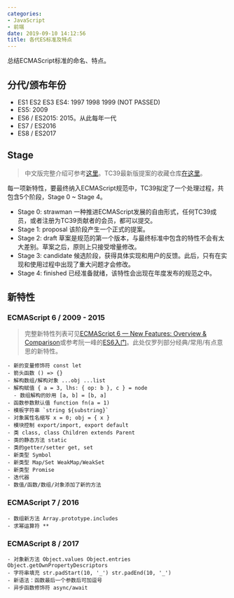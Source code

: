 ```yaml
---
categories:
- JavaScript
- 前端
date: 2019-09-10 14:12:56
title: 各代ES标准及特点
---
```


总结ECMAScript标准的命名、特点。

<!-- more -->

## 分代/颁布年份

* ES1 ES2 ES3 ES4: 1997 1998 1999 (NOT PASSED)
* ES5: 2009
* ES6 / ES2015: 2015。从此每年一代
* ES7 / ES2016
* ES8 / ES2017

## Stage

> 中文版完整介绍可参考[这里](https://www.jianshu.com/p/b0877d1fc2a4)。TC39最新版提案的收藏仓库[在这里](https://github.com/tc39/proposals)。

每一项新特性，要最终纳入ECMAScript规范中，TC39拟定了一个处理过程，共包含5个阶段，Stage 0 ~ Stage 4。

* Stage 0: strawman 一种推进ECMAScript发展的自由形式，任何TC39成员，或者注册为TC39贡献者的会员，都可以提交。
* Stage 1: proposal 该阶段产生一个正式的提案。
* Stage 2: draft 草案是规范的第一个版本，与最终标准中包含的特性不会有太大差别。草案之后，原则上只接受增量修改。
* Stage 3: candidate 候选阶段，获得具体实现和用户的反馈。此后，只有在实现和使用过程中出现了重大问题才会修改。
* Stage 4: finished 已经准备就绪，该特性会出现在年度发布的规范之中。

## 新特性

### ECMAScript 6 / 2009 - 2015

> 完整新特性列表可见[ECMAScript 6 — New Features: Overview & Comparison](http://es6-features.org)或参考阮一峰的[ES6入门](http://es6.ruanyifeng.com/)。此处仅罗列部分经典/常用/有点意思的新特性。

````
- 新的变量修饰符 const let
- 箭头函数 () => {}
- 解构数组/解构对象 ...obj ...list
- 解构赋值 { a = 3, lhs: { op: b }, c } = node
  - 数组解构的妙用 [a, b] = [b, a]
- 函数参数默认值 function fn(a = 1)
- 模板字符串 `string ${substring}`
- 对象属性名缩写 x = 0; obj = { x }
- 模块控制 export/import, export default
- 类 class, class Children extends Parent
- 类的静态方法 static
- 类的getter/setter get, set
- 新类型 Symbol
- 新类型 Map/Set WeakMap/WeakSet
- 新类型 Promise
- 迭代器
- 数值/函数/数组/对象添加了新的方法
````

### ECMAScript 7 / 2016

````
- 数组新方法 Array.prototype.includes
- 求幂运算符 **
````

### ECMAScript 8 / 2017

````
- 对象新方法 Object.values Object.entries Object.getOwnPropertyDescriptors
- 字符串填充 str.padStart(10, '_') str.padEnd(10, '_')
- 新语法：函数最后一个参数后可加逗号
- 异步函数修饰符 async/await
````